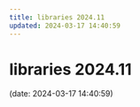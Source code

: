 ```yaml
---
title: libraries 2024.11
updated: 2024-03-17 14:40:59
---
```


# libraries 2024.11

(date: 2024-03-17 14:40:59)

